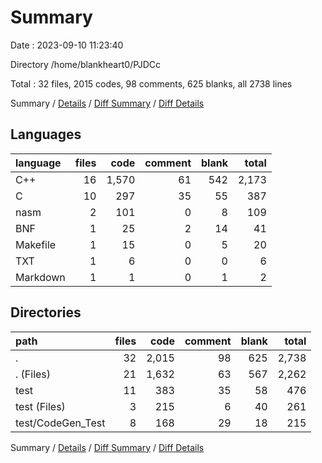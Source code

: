 # Summary

Date : 2023-09-10 11:23:40

Directory /home/blankheart0/PJDCc

Total : 32 files,  2015 codes, 98 comments, 625 blanks, all 2738 lines

Summary / [Details](details.md) / [Diff Summary](diff.md) / [Diff Details](diff-details.md)

## Languages
| language | files | code | comment | blank | total |
| :--- | ---: | ---: | ---: | ---: | ---: |
| C++ | 16 | 1,570 | 61 | 542 | 2,173 |
| C | 10 | 297 | 35 | 55 | 387 |
| nasm | 2 | 101 | 0 | 8 | 109 |
| BNF | 1 | 25 | 2 | 14 | 41 |
| Makefile | 1 | 15 | 0 | 5 | 20 |
| TXT | 1 | 6 | 0 | 0 | 6 |
| Markdown | 1 | 1 | 0 | 1 | 2 |

## Directories
| path | files | code | comment | blank | total |
| :--- | ---: | ---: | ---: | ---: | ---: |
| . | 32 | 2,015 | 98 | 625 | 2,738 |
| . (Files) | 21 | 1,632 | 63 | 567 | 2,262 |
| test | 11 | 383 | 35 | 58 | 476 |
| test (Files) | 3 | 215 | 6 | 40 | 261 |
| test/CodeGen_Test | 8 | 168 | 29 | 18 | 215 |

Summary / [Details](details.md) / [Diff Summary](diff.md) / [Diff Details](diff-details.md)